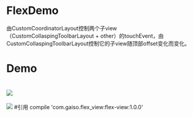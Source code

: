 # FlexDemo
由CustomCoordinatorLayout控制两个子view（CustomCollaspingToolbarLayout + other）的touchEvent，由CustomCollaspingToolbarLayout控制它的子view随顶部offset变化而变化。
# Demo
![](https://github.com/Gaiso/FlexDemo/blob/master/preview/recyclerview.gif?raw=true)
==
![](https://github.com/Gaiso/FlexDemo/blob/master/preview/viewpager.gif?raw=true)
#引用
    compile 'com.gaiso.flex_view:flex-view:1.0.0'
